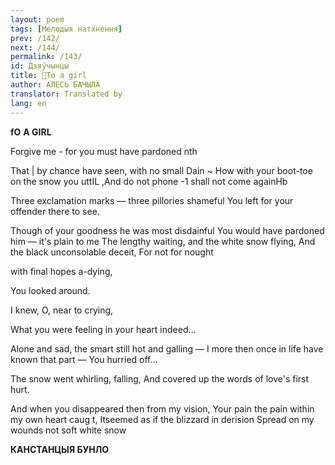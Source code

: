 ```yaml
---
layout: poem
tags: [Мелодыя натхнення]
prev: /142/
next: /144/
permalink: /143/
id: Дзяўчынцы
title: 🚧To a girl
author: АЛЕСЬ БАЧЫЛА
translator: Translated by 
lang: en
---
```



 
**fO** **A GIRL**

Forgive me - for you must have pardoned nth

That | by chance have seen, with no small Dain  ~ How with your boot-toe on the snow you uttIL ,And  do not phone -1 shall not come againHb

Three exclamation marks — three pillories shameful You left for your offender there to see.

Though of your goodness he was most disdainful You would have pardoned him — it's plain to me The lengthy waiting, and the white snow flying, And the black unconsolable deceit, For  not  for nought

with final hopes a-dying,

You looked around.

I knew, O, near to crying,

What  you were feeling in your heart indeed...

Alone and sad, the smart still hot and galling — I more  then once in life have known that part  — You hurried off...

The snow went whirling, falling, And covered up the words of love's first hurt.

And when you disappeared then from my vision, Your  pain the pain within my own heart caug t, Itseemed as if the blizzard in derision Spread on my wounds not soft white snow

**КАНСТАНЦЫЯ  БУНЛО**
